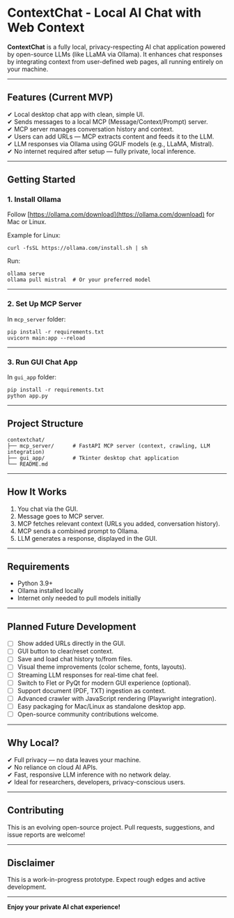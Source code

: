 
# ContextChat - Local AI Chat with Web Context

**ContextChat** is a fully local, privacy-respecting AI chat application powered by open-source LLMs (like LLaMA via Ollama). It enhances chat responses by integrating context from user-defined web pages, all running entirely on your machine.

---

## Features (Current MVP)

✔ Local desktop chat app with clean, simple UI.  
✔ Sends messages to a local MCP (Message/Context/Prompt) server.  
✔ MCP server manages conversation history and context.  
✔ Users can add URLs — MCP extracts content and feeds it to the LLM.  
✔ LLM responses via Ollama using GGUF models (e.g., LLaMA, Mistral).  
✔ No internet required after setup — fully private, local inference.  

---

## Getting Started

### 1. **Install Ollama**

Follow [https://ollama.com/download](https://ollama.com/download) for Mac or Linux.

Example for Linux:

```
curl -fsSL https://ollama.com/install.sh | sh
```

Run:

```
ollama serve
ollama pull mistral  # Or your preferred model
```

---

### 2. **Set Up MCP Server**

In `mcp_server` folder:

```
pip install -r requirements.txt
uvicorn main:app --reload
```

---

### 3. **Run GUI Chat App**

In `gui_app` folder:

```
pip install -r requirements.txt
python app.py
```

---

## Project Structure

```
contextchat/
├── mcp_server/      # FastAPI MCP server (context, crawling, LLM integration)
├── gui_app/         # Tkinter desktop chat application
└── README.md
```

---

## How It Works

1. You chat via the GUI.  
2. Message goes to MCP server.  
3. MCP fetches relevant context (URLs you added, conversation history).  
4. MCP sends a combined prompt to Ollama.  
5. LLM generates a response, displayed in the GUI.  

---

## Requirements

- Python 3.9+  
- Ollama installed locally  
- Internet only needed to pull models initially  

---

## Planned Future Development

- [ ] Show added URLs directly in the GUI.  
- [ ] GUI button to clear/reset context.  
- [ ] Save and load chat history to/from files.  
- [ ] Visual theme improvements (color scheme, fonts, layouts).  
- [ ] Streaming LLM responses for real-time chat feel.  
- [ ] Switch to Flet or PyQt for modern GUI experience (optional).  
- [ ] Support document (PDF, TXT) ingestion as context.  
- [ ] Advanced crawler with JavaScript rendering (Playwright integration).  
- [ ] Easy packaging for Mac/Linux as standalone desktop app.  
- [ ] Open-source community contributions welcome.  

---

## Why Local?

✔ Full privacy — no data leaves your machine.  
✔ No reliance on cloud AI APIs.  
✔ Fast, responsive LLM inference with no network delay.  
✔ Ideal for researchers, developers, privacy-conscious users.  

---

## Contributing

This is an evolving open-source project. Pull requests, suggestions, and issue reports are welcome!

---

## Disclaimer

This is a work-in-progress prototype. Expect rough edges and active development.  

---

**Enjoy your private AI chat experience!**

